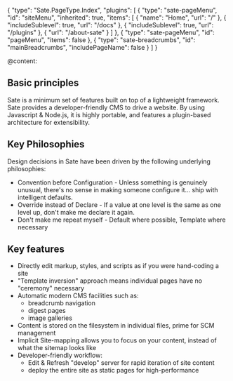 {
    "type": "Sate.PageType.Index",
    "plugins": [
        {
            "type": "sate-pageMenu",
            "id": "siteMenu",
            "inherited": true,
            "items": [
                {
                    "name": "Home",
                    "url": "/"
                },
                {
                    "includeSublevel": true,
                    "url": "/docs"
                },
                {
                    "includeSublevel": true,
                    "url": "/plugins"
                },
                {
                    "url": "/about-sate"
                }
            ]
        },
        {
            "type": "sate-pageMenu",
            "id": "pageMenu",
            "items": false
        },
        {
            "type": "sate-breadcrumbs",
            "id": "mainBreadcrumbs",
            "includePageName": false
        }
    ]
}

@content:

## Basic principles

Sate is a minimum set of features built on top of a lightweight framework. Sate provides a developer-friendly CMS to drive a website. By using Javascript & Node.js, it is highly portable, and features a plugin-based architecture for extensibility.

## Key Philosophies

Design decisions in Sate have been driven by the following underlying philosophies:
    
 * Convention before Configuration - Unless something is genuinely unusual, there's no sense in making someone configure it... ship with intelligent defaults.
 * Override instead of Declare - If a value at one level is the same as one level up, don't make me declare it again.
 * Don't make me repeat myself - Default where possible, Template where necessary

## Key features

 * Directly edit markup, styles, and scripts as if you were hand-coding a site
 * "Template inversion" approach means individual pages have no "ceremony" necessary
 * Automatic modern CMS facilities such as:
   * breadcrumb navigation
   * digest pages
   * image galleries
 * Content is stored on the filesystem in individual files, prime for SCM management
 * Implicit Site-mapping allows you to focus on your content, instead of what the sitemap looks like
 * Developer-friendly workflow:
   * Edit & Refresh "develop" server for rapid iteration of site content
   * deploy the entire site as static pages for high-performance

